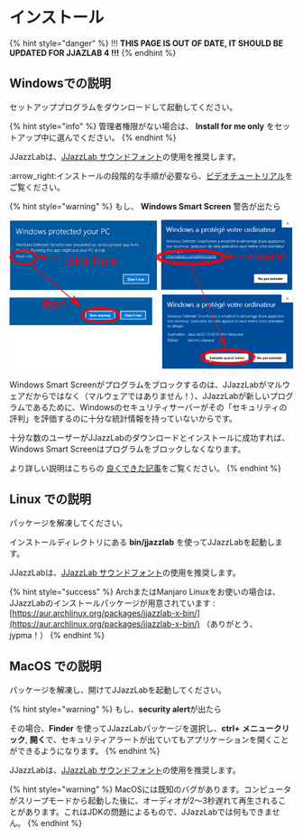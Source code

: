 # インストール

{% hint style="danger" %}
!!! **THIS PAGE IS OUT OF DATE, IT SHOULD BE UPDATED FOR JJAZLAB 4 !!!**
{% endhint %}

## Windowsでの説明

セットアッププログラムをダウンロードして起動してください。&#x20;

{% hint style="info" %}
管理者権限がない場合は、 **Install for me only** をセットアップ中に選んでください。
{% endhint %}

JJazzLabは、[JJazzLab サウンドフォント](broken-reference)の使用を推奨します。

:arrow\_right:インストールの段階的な手順が必要なら、[ビデオチュートリアル](video-tutorials.md)をご覧ください。

{% hint style="warning" %}
もし、 **Windows Smart Screen** 警告が出たら

<img src=".gitbook/assets/Win10SmartScreen.png" alt="" data-size="original">&#x20;

Windows Smart Screenがプログラムをブロックするのは、JJazzLabがマルウェアだからではなく（マルウェアではありません！）、JJazzLabが新しいプログラムであるために、Windowsのセキュリティサーバーがその「セキュリティの評判」を評価するのに十分な統計情報を持っていないからです。

十分な数のユーザーがJJazzLabのダウンロードとインストールに成功すれば、Windows Smart Screenはプログラムをブロックしなくなります。

より詳しい説明はこちらの [良くできた記事](https://www.digitalcitizen.life/what-smartscreen-filter-how-does-it-work)をご覧ください。
{% endhint %}

## Linux での説明

パッケージを解凍してください。&#x20;

インストールディレクトリにある **bin/jjazzlab** を使ってJJazzLabを起動します。

JJazzLabは、[JJazzLab サウンドフォント](broken-reference)の使用を推奨します。

{% hint style="success" %}
ArchまたはManjaro Linuxをお使いの場合は、JJazzLabのインストールパッケージが用意されています : [https://aur.archlinux.org/packages/jjazzlab-x-bin/](https://aur.archlinux.org/packages/jjazzlab-x-bin/)    （ありがとう、jypma！）&#x20;
{% endhint %}

## MacOS での説明

パッケージを解凍し、開けてJJazzLabを起動してください。

{% hint style="warning" %}
もし、**security alert**が出たら

その場合、**Finder** を使ってJJazzLabパッケージを選択し、**ctrl+** **メニュークリック**, **開く**で、セキュリティアラートが出ていてもアプリケーションを開くことができるようになります。
{% endhint %}

JJazzLabは、[JJazzLab サウンドフォント](broken-reference)の使用を推奨します。

{% hint style="warning" %}
MacOSには既知のバグがあります。コンピュータがスリープモードから起動した後に、オーディオが2～3秒遅れて再生されることがあります。これはJDKの問題によるもので、JJazzLabでは何もできません。
{% endhint %}
